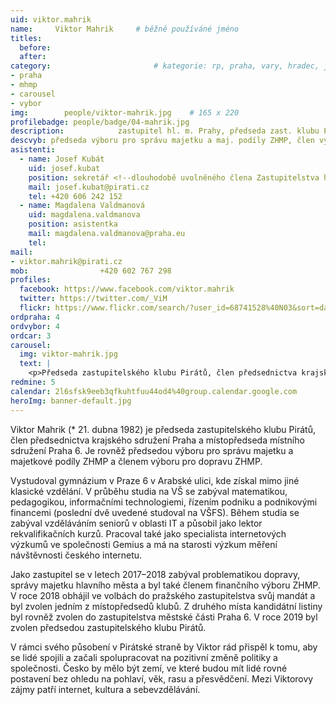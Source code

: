 ```yaml
---
uid: viktor.mahrik
name:     Viktor Mahrik  	# běžně používáné jméno
titles:
  before: 
  after:
category:                       # kategorie: rp, praha, vary, hradec, jmk, senat
- praha
- mhmp
- carousel
- vybor
img: 		people/viktor-mahrik.jpg    # 165 x 220
profilebadge: people/badge/04-mahrik.jpg
description: 			zastupitel hl. m. Prahy, předseda zast. klubu Pirátů<br/> zastupitel s gescí majetek a městské společnosti       	        			# kratký popis, max 160 znaků
descvyb: předseda výboru pro správu majetku a maj. podíly ZHMP, člen výboru pro dopravu
asistenti:
  - name: Josef Kubát
    uid: josef.kubat
    position: sekretář <!--dlouhodobě uvolněného člena Zastupitelstva hl. m. Prahy Viktora Mahrika-->
    mail: josef.kubat@pirati.cz
    tel: +420 606 242 152
  - name: Magdalena Valdmanová
    uid: magdalena.valdmanova
    position: asistentka
    mail: magdalena.valdmanova@praha.eu
    tel: 
mail:
- viktor.mahrik@pirati.cz
mob: 				+420 602 767 298
profiles:
  facebook: https://www.facebook.com/viktor.mahrik
  twitter: https://twitter.com/_ViM
  flickr: https://www.flickr.com/search/?user_id=68741528%40N03&sort=date-taken-desc&text=viktor%20mahrik&view_all=1
ordpraha: 4
ordvybor: 4
ordcar: 3
carousel:
  img: viktor-mahrik.jpg
  text: |
    <p>Předseda zastupitelského klubu Pirátů, člen předsednictva krajského sdružení Pirátů v Praze. </p>
redmine: 5
calendar: 2l6sfsk9eeb3qfkuhtfuu44od4%40group.calendar.google.com
heroImg: banner-default.jpg  
---
```


Viktor Mahrik (* 21. dubna 1982) je předseda zastupitelského klubu Pirátů, člen předsednictva krajského sdružení Praha a místopředseda místního sdružení Praha 6. Je rovněž předsedou výboru pro správu majetku a majetkové podíly ZHMP a členem výboru pro dopravu ZHMP.

Vystudoval gymnázium v Praze 6 v Arabské ulici, kde získal mimo jiné klasické vzdělání. V průběhu studia na VŠ se zabýval matematikou, pedagogikou, informačními technologiemi, řízením podniku a podnikovými financemi (poslední dvě uvedené studoval na VŠFS). Během studia se zabýval vzděláváním seniorů v oblasti IT a působil jako lektor rekvalifikačních kurzů. Pracoval také jako specialista internetových výzkumů ve společnosti Gemius a má na starosti výzkum měření návštěvnosti českého internetu.

Jako zastupitel se v letech 2017–2018 zabýval problematikou dopravy, správy majetku hlavního města a byl také členem finančního výboru ZHMP. V roce 2018 obhájil ve volbách do pražského zastupitelstva svůj mandát a byl zvolen jedním z místopředsedů klubů. Z druhého místa kandidátní listiny byl rovněž zvolen do zastupitelstva městské části Praha 6. V roce 2019 byl zvolen předsedou zastupitelského klubu Pirátů.

V rámci svého působení v Pirátské straně by Viktor rád přispěl k tomu, aby se lidé spojili a začali spolupracovat na pozitivní změně politiky a společnosti. Česko by mělo být zemí, ve které budou mít lidé rovné postavení bez ohledu na pohlaví, věk, rasu a přesvědčení. Mezi Viktorovy zájmy patří internet, kultura a sebevzdělávání.
